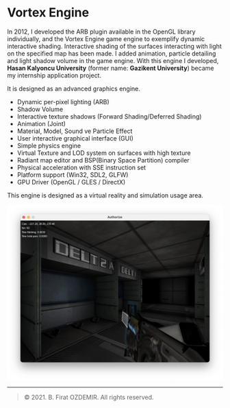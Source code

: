 # Vortex Engine

In 2012, I developed the ARB plugin available in the OpenGL library individually, and the Vortex Engine game engine to exemplify dynamic interactive shading. Interactive shading of the surfaces interacting with light on the specified map has been made. I added animation, particle detailing and light shadow volume in the game engine. With this engine I developed, __Hasan Kalyoncu University__ (former name: __Gazikent University__) became my internship application project.

It is designed as an advanced graphics engine.

* Dynamic per-pixel lighting (ARB)
* Shadow Volume
* Interactive texture shadows (Forward Shading/Deferred Shading)
* Animation (Joint)
* Material, Model, Sound ve Particle Effect
* User interactive graphical interface (GUI)
* Simple physics engine
* Virtual Texture and LOD system on surfaces with high texture
* Radiant map editor and BSP(Binary Space Partition) compiler
* Physical acceleration with SSE instruction set
* Platform support (Win32, SDL2, GLFW)
* GPU Driver (OpenGL / GLES / DirectX)

This engine is designed as a virtual reality and simulation usage area.

![Vortex Engine](assets/vortex-1.png)

---
> © 2021. B. Firat OZDEMIR. All rights reserved.
